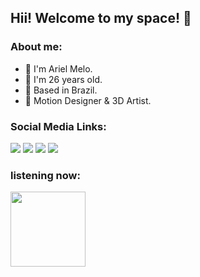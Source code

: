 ## Hii! Welcome to my space! 🥰

<h3>About me:</h3>
<ul>
  <li>🦄 I'm Ariel Melo.</li>
  <li>🌈 I'm 26 years old.</li>
  <li>🏡 Based in Brazil.</li>
  <li>🎨 Motion Designer & 3D Artist.</li>
</ul>

<h3>Social Media Links:</h3>
<div>
  <a href="https://www.behance.net/arielgmelo" alt="Behance"> 
  <img src="https://img.shields.io/badge/Behance-1769ff?style=for-the-badge&logo=behance&logoColor=white"/></a>
  <a href="https://www.instagram.com/arielgmelo" alt="Instagram"> 
  <img src="https://img.shields.io/badge/Instagram-%23E4405F.svg?style=for-the-badge&logo=Instagram&logoColor=white"/></a>
  <a href="https://www.x.com/arielgmelo" alt="X"> 
  <img src="https://img.shields.io/badge/X-%231DA1F2.svg?style=for-the-badge&logo=X&logoColor=white"/></a>
  <a href="https://www.twitch.tv/arielgmelo" alt="Twitch">
  <img src="https://img.shields.io/badge/Twitch-%239146FF.svg?style=for-the-badge&logo=Twitch&logoColor=white"/></a>
</div>

<h3>listening now:</h3>
<div>
  <img height="120em" src="https://spotify-github-profile.vercel.app/api/view?uid=a24wdiyu90y2tk6m686oe6778&cover_image=true&theme=natemoo-re&show_offline=false&background_color=121212&interchange=true&bar_color=bcb2d5&bar_color_cover=true"/>
</div>
